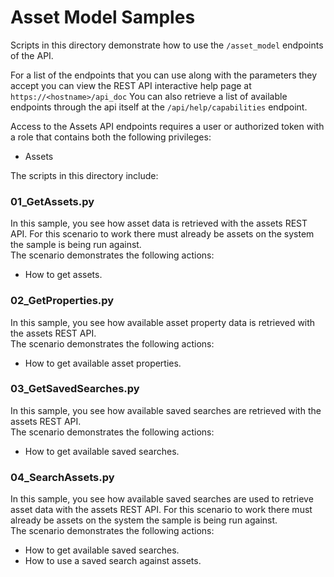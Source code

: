 # Asset Model Samples

Scripts in this directory demonstrate how to use the `/asset_model` endpoints of the API.

For a list of the endpoints that you can use along with the parameters they
accept you can view the REST API interactive help page at
`https://<hostname>/api_doc`
You can also retrieve a list of available
endpoints through the api itself at the `/api/help/capabilities` endpoint.


Access to the Assets API endpoints requires a user or authorized token with a
role that contains both the following privileges:
 - Assets


The scripts in this directory include:

### 01_GetAssets.py
In this sample, you see how asset data is retrieved with the assets REST API.
For this scenario to work there must already be assets on the system the
sample is being run against.  
The scenario demonstrates the following actions:
- How to get assets.
	
### 02_GetProperties.py
In this sample, you see how available asset property data is retrieved with the assets REST API.  
The scenario demonstrates the following actions:
- How to get available asset properties.	

### 03_GetSavedSearches.py	
In this sample, you see how available saved searches are retrieved with the assets REST API.  
The scenario demonstrates the following actions:
- How to get available saved searches.		
	
### 04_SearchAssets.py
In this sample, you see how available saved searches are used to retrieve asset data with the assets REST API.
For this scenario to work there must already be assets on the system the sample is being run against.  
The scenario demonstrates the following actions:   
- How to get available saved searches.
- How to use a saved search against assets.
